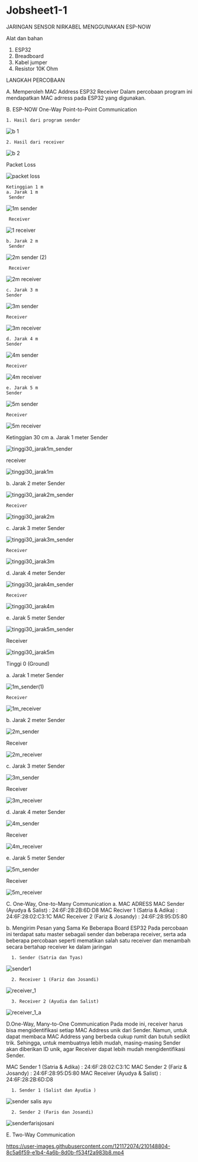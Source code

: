# Jobsheet1-1
JARINGAN SENSOR NIRKABEL MENGGUNAKAN ESP-NOW

Alat dan bahan
1) ESP32
2) Breadboard
3) Kabel jumper
4) Resistor 10K Ohm


LANGKAH PERCOBAAN

A. Memperoleh MAC Address ESP32 Receiver
    Dalam percobaan program ini mendapatkan MAC adrress pada ESP32 yang digunakan.
    
B. ESP-NOW One-Way Point-to-Point Communication

    1. Hasil dari program sender
    
![b 1](https://user-images.githubusercontent.com/121172074/209970768-751c138f-4682-4ece-ac6d-a83ea3799e59.png)
 
 
    2. Hasil dari receiver
    
![b 2](https://user-images.githubusercontent.com/121172074/209970925-370cadd3-f711-4311-9a14-39136b8445e5.png)
    
    
   Packet Loss
   
![packet loss](https://user-images.githubusercontent.com/121172074/210150132-c86380cb-c43a-411d-b449-22b35c97f771.JPG)

   
    Ketinggian 1 m
    a. Jarak 1 m
     Sender
     
     
![1m sender](https://user-images.githubusercontent.com/121172074/210137640-21c7bf05-e6b0-4383-af65-294769610baf.png)
   
   
     
     Receiver 
     
     
     
 ![1 receiver](https://user-images.githubusercontent.com/121172074/210137666-c5ae6333-a3b3-4308-91e6-95c8fce8f098.png)
     
     
     
    b. Jarak 2 m
     Sender
         
     
     
![2m sender (2)](https://user-images.githubusercontent.com/121172074/210139804-0c90b133-4a42-4ea2-ab6a-7f45cb97f435.png)



     Receiver
     
     
![2m receiver](https://user-images.githubusercontent.com/121172074/210139816-7c474e25-a1e7-4458-b2f1-49285574e320.png)


    c. Jarak 3 m 
    Sender
     
     
    
 ![3m sender](https://user-images.githubusercontent.com/121172074/210139841-52dc56e3-7bc4-42c9-a98e-2f1ec42b27e6.png)
    
    
    
    Receiver
    
    
       
![3m receiver](https://user-images.githubusercontent.com/121172074/210139853-1ee328c5-a8c0-49aa-ae9c-96e5124a4337.png)
    
    
    
    
    d. Jarak 4 m
    Sender
    
   
   
![4m sender](https://user-images.githubusercontent.com/121172074/210140014-fed311e7-9860-458a-b313-21d7e2f8c871.png)


    
    Receiver
    
   
   
 ![4m receiver](https://user-images.githubusercontent.com/121172074/210140031-7820b519-bcd7-4c8b-b15e-203d121e1594.png)


    
    e. Jarak 5 m
    Sender
    
    
![5m sender](https://user-images.githubusercontent.com/121172074/210140176-a39a08e7-247c-463e-9df0-e6b817342e39.png)
    
    
    Receiver
    
    
    
![5m receiver](https://user-images.githubusercontent.com/121172074/210140244-43e17ad8-67a9-4d22-8108-28831393e18d.png)
    
    
    
   Ketinggian 30 cm
   a. Jarak 1 meter
    Sender
     
   
![tinggi30_jarak1m_sender](https://user-images.githubusercontent.com/121172074/210140830-1f642ce6-48dd-4c98-adab-dc9a72f09dd4.png)
   
  
  
   receiver
   
   
   
![tinggi30_jarak1m](https://user-images.githubusercontent.com/121172074/210140844-c49e0ac8-a157-4a55-9936-04f968137456.png)


   
   b. Jarak 2 meter
    Sender
    
    
    
![tinggi30_jarak2m_sender](https://user-images.githubusercontent.com/121172074/210140866-66b08f9d-b846-48b7-9940-c3bfa1e00f3f.png)



    Receiver 
     
     
    
![tinggi30_jarak2m](https://user-images.githubusercontent.com/121172074/210140875-6fa00b54-fb37-4c72-a176-52cf26d56abd.png)
   
   
   
   c. Jarak 3 meter
    Sender
    
    

![tinggi30_jarak3m_sender](https://user-images.githubusercontent.com/121172074/210140911-5a245f12-7724-4792-8ae6-84d0b38ee1d7.png)


    
    Receiver
    
    
![tinggi30_jarak3m](https://user-images.githubusercontent.com/121172074/210140925-95e1c14a-e0da-4d22-9046-0e3c9c3cb288.png)



   d. Jarak 4 meter
    Sender
   
   
    
![tinggi30_jarak4m_sender](https://user-images.githubusercontent.com/121172074/210140964-1bcb1fa8-183d-4049-82a0-11e0cdca3204.png)



    Receiver
    
    
    
![tinggi30_jarak4m](https://user-images.githubusercontent.com/121172074/210140979-f36e7c32-7517-43b0-a36b-bc96fd7ac1a1.png)


   e. Jarak 5 meter
    Sender
   
   
![tinggi30_jarak5m_sender](https://user-images.githubusercontent.com/121172074/210141001-6b680533-73e6-414d-8dea-573b62c1862a.png)
   
   
   Receiver
   
   
![tinggi30_jarak5m](https://user-images.githubusercontent.com/121172074/210141013-589eae85-a760-48f9-92d9-c5cd72f815cd.png)

   
   Tinggi 0 (Ground)
   
   a. Jarak 1 meter
    Sender 
    

![1m_sender(1)](https://user-images.githubusercontent.com/121172074/210145325-a3e830f8-b0ac-4ba5-929e-cff76bd1b2df.png)




    Receiver
    
    
    
![1m_receiver](https://user-images.githubusercontent.com/121172074/210144932-7756a61e-666f-4fef-83dc-b856947e0104.jpg)

    



    
  b. Jarak 2 meter
   Sender
   
   ![2m_sender](https://user-images.githubusercontent.com/121172074/210141205-5ae264a3-8b28-4284-9649-6d8a6d6f999f.png)

   
  Receiver
  
  ![2m_receiver](https://user-images.githubusercontent.com/121172074/210141221-c244b4a7-2155-4c9e-870d-af97debdea99.png)

  
 c. Jarak 3 meter
  Sender
  
  
  ![3m_sender](https://user-images.githubusercontent.com/121172074/210141249-3400c0e8-51b7-4357-b285-b62fe82e52b6.png)

 
  Receiver
  
  
  ![3m_receiver](https://user-images.githubusercontent.com/121172074/210141260-0167ff01-7f69-498d-b70b-79909cf8f742.png)

  
 d. Jarak 4 meter
  Sender 
  
  
  ![4m_sender](https://user-images.githubusercontent.com/121172074/210141282-3555311e-cd07-45af-b32c-4b9ae23a6c43.png)


  Receiver
  
  
  ![4m_receiver](https://user-images.githubusercontent.com/121172074/210141326-09c7b5ac-7737-4c82-947f-8818e4bafd22.png)

 
 e. Jarak 5 meter
  Sender
 
  
 ![5m_sender](https://user-images.githubusercontent.com/121172074/210141435-69bc4b63-95c6-481b-a148-e06df288297e.png)

 
 Receiver
 
 
  ![5m_receiver](https://user-images.githubusercontent.com/121172074/210141447-24f9fbe5-f77b-4659-8ea0-4f597262f1a4.png)

 
 
 
C. One-Way, One-to-Many Communication 
   a. MAC ADRESS 
      MAC Sender (Ayudya & Salist) : 24:6F:28:2B:6D:D8 MAC Reciver 1 (Satria & Adika) : 24:6F:28:02:C3:1C MAC Receiver 2 (Fariz & Josandy) : 24:6F:28:95:D5:80
      
   b. Mengirim Pesan yang Sama Ke Beberapa Board ESP32
      Pada percobaan ini terdapat satu master sebagaii sender dan beberapa receiver, serta ada beberapa percobaan seperti mematikan salah satu receiver dan menambah secara bertahap receiver ke dalam jaringan
      
      1. Sender (Satria dan Tyas)
      


![sender1](https://user-images.githubusercontent.com/121172074/210309586-316ffb95-a809-4993-b780-8efdd4e3f021.jpeg)
     
     
     
      2. Receiver 1 (Fariz dan Josandi)
      
      
      
![receiver_1](https://user-images.githubusercontent.com/121172074/210309796-dd62c93e-ee3a-40b8-bafc-984b93724bf1.jpeg)




      3. Receiver 2 (Ayudia dan Salist) 
      
      
      

![receiver_1_a](https://user-images.githubusercontent.com/121172074/210310689-9e98f0bf-3ae0-4352-9ccd-83b55e1918a1.jpeg)

      
      
D.One-Way, Many-to-One Communication
    Pada mode ini, receiver harus bisa mengidentifikasi setiap MAC Address unik dari Sender. Namun, untuk dapat membaca MAC Address yang berbeda cukup rumit dan butuh sedikit trik. Sehingga, untuk membuatnya lebih mudah, masing-masing Sender akan diberikan ID unik, agar Receiver dapat lebih mudah mengidentifikasi Sender.
    
MAC Sender 1 (Satria & Adika) : 24:6F:28:02:C3:1C MAC Sender 2 (Fariz & Josandy) : 24:6F:28:95:D5:80 MAC Receiver (Ayudya & Salist) : 24:6F:28:2B:6D:D8


      1. Sender 1 (Salist dan Ayudia ) 



![sender salis ayu](https://user-images.githubusercontent.com/121172074/210311583-c7476ed6-57a9-4ede-ad6d-ad058dc59461.jpeg)




      2. Sender 2 (Faris dan Josandi)
      
      
      
      
![senderfarisjosani](https://user-images.githubusercontent.com/121172074/210311322-d92e3017-682a-415a-bd76-c939977b729e.jpeg)




 E. Two-Way Communication 
 
 
 

https://user-images.githubusercontent.com/121172074/210148804-8c5a6f59-e1b4-4a6b-8d0b-f534f2a983b8.mp4
